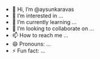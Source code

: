 - 👋 Hi, I’m @aysunkaravas
- 👀 I’m interested in ...
- 🌱 I’m currently learning ...
- 💞️ I’m looking to collaborate on ...
- 📫 How to reach me ...
- 😄 Pronouns: ...
- ⚡ Fun fact: ...

<!---
aysunkaravas/aysunkaravas is a ✨ special ✨ repository because its `README.md` (this file) appears on your GitHub profile.
You can click the Preview link to take a look at your changes.
--->
